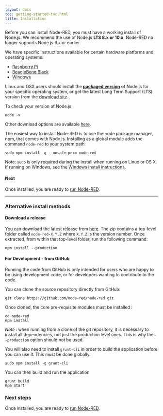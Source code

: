 ```yaml
---
layout: docs
toc: getting-started-toc.html
title: Installation
---
```


Before you can install Node-RED, you must have a working install of Node.js. We recommend the use of Node.js **LTS 8.x or 10.x**. Node-RED no longer supports Node.js 6.x or earlier.

We have specific instructions available for certain hardware platforms and operating systems:

 - [Raspberry Pi](../hardware/raspberrypi)
 - [BeagleBone Black](../hardware/beagleboneblack)
 - [Windows](../platforms/windows)

Linux and OSX users should install the **[packaged version](https://nodejs.org/en/download/package-manager/)**
of Node.js for your specific operating system, or get the latest Long Term Support (LTS) version from the [download site](https://nodejs.org/en/download/).

To check your version of Node.js

    node -v

Other download options are available [here](https://nodejs.org/dist/latest-v8.x/).


The easiest way to install Node-RED is to use the node package manager, npm, that comes with Node.js.
Installing as a global module adds the command `node-red` to your system path:

    sudo npm install -g --unsafe-perm node-red

<div class="doc-callout">
Note: <code>sudo</code> is only required during the install when running on Linux or OS X. If
running on Windows, see the <a href="../platforms/windows">Windows Install instructions</a>.
</div>

#### Next

Once installed, you are ready to [run Node-RED](running).

----

### Alternative install methods

#### Download a release

You can download the latest release from [here](https://github.com/node-red/node-red/releases/latest).
The zip contains a top-level folder called `node-red-X.Y.Z` where `X.Y.Z` is the
version number. Once extracted, from within that top-level folder, run the
following command:

    npm install --production

#### For Development - from GitHub

Running the code from GitHub is only intended for users who are happy to be using
development code, or for developers wanting to contribute to the code.

You can clone the source repository directly from GitHub:

    git clone https://github.com/node-red/node-red.git

Once cloned, the core pre-requisite modules must be installed :

    cd node-red
    npm install

<div class="doc-callout">
<em>Note</em> : when running from a clone of the git repository, it is necessary
to install all dependencies, not just the production level ones. This is why the
 <code>--production</code> option should not be used.
</div>

You will also need to install `grunt-cli` in order to build the application before
you can use it. This must be done globally.

    sudo npm install -g grunt-cli

You can then build and run the application

    grunt build
    npm start

### Next steps

Once installed, you are ready to [run Node-RED](running).
